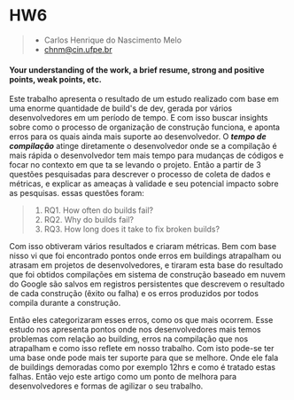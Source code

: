 # HW6
> - Carlos Henrique do Nascimento Melo
> - <chnm@cin.ufpe.br>

#### **Your understanding of the work, a brief resume, strong and positive points, weak points, etc.**

Este trabalho apresenta o resultado de um estudo realizado com base em uma enorme quantidade de build's de dev, gerada por vários desenvolvedores em um período de tempo. E com isso buscar insights sobre como o processo de organização de construção funciona, e aponta erros para os quais ainda mais suporte ao desenvolvedor.
O **_tempo de compilação_** atinge diretamente o desenvolvedor onde se a compilação é mais rápida o desenvolvedor tem mais tempo para mudanças de códigos e focar no contexto em que ta se levando o projeto. Então a partir de 3 questões pesquisadas para descrever o processo de coleta de dados e métricas, e explicar as ameaças à validade e seu potencial impacto sobre as pesquisas. essas questões foram: 
> 1. RQ1. How often do builds fail? 
> 2. RQ2. Why do builds fail?
> 3. RQ3. How long does it take to fix broken builds? 

Com isso obtiveram vários resultados e criaram métricas. Bem com base nisso vi que foi encontrado pontos onde erros em buildings atrapalham ou atrasam em projetos de desenvolvedores, e tiraram esta base 	do resultado que foi obtidos compilações em sistema de construção baseado em nuvem do Google são salvos em registros persistentes que descrevem o resultado de cada construção (êxito ou falha) e os erros produzidos por todos compila durante a construção. 


Então eles categorizaram esses erros, como os que mais ocorrem.
Esse estudo nos apresenta pontos onde nos desenvolvedores mais temos problemas com relação ao building, erros na compilação que nos atrapalham e como isso reflete em nosso trabalho. Com isto pode-se ter uma base onde pode mais ter suporte para que se melhore. Onde ele fala de buildings demoradas como por exemplo 12hrs e como é tratado estas falhas. Então vejo este artigo como um ponto de melhora para desenvolvedores e formas de agilizar o seu trabalho.

